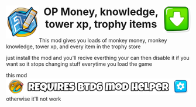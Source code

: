<h1 align="center">
<a href="https://github.com/doombubbles/template-mod/releases/latest/download/FIRSTMOD.dll">
    <img align="left" alt="Icon" height="90" src="Icon.png">
    <img align="right" alt="Download" height="75" src="https://raw.githubusercontent.com/gurrenm3/BTD-Mod-Helper/master/BloonsTD6%20Mod%20Helper/Resources/DownloadBtn.png">
</a>
OP Money, knowledge, tower xp, trophy items
</h1>

This mod gives you loads of monkey money, monkey knowledge, tower xp, and every item in the trophy store

just install the mod and you'll recive everthing your can then disable it if you want so it stops changing stuff everytime you load the game

this mod
[![Requires BTD6 Mod Helper](https://raw.githubusercontent.com/gurrenm3/BTD-Mod-Helper/master/banner.png)](https://github.com/gurrenm3/BTD-Mod-Helper#readme)
otherwise it'll not work
